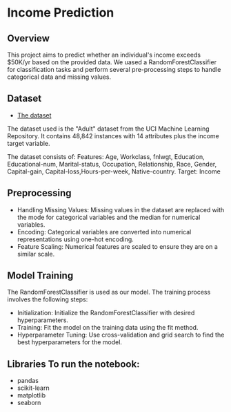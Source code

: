 # Income Prediction

## Overview
This project aims to predict whether an individual's income exceeds $50K/yr based on the provided data. We uased a RandomForestClassifier for classification tasks and perform several pre-processing steps to handle categorical data and missing values.

## Dataset
- [The dataset](https://www.kaggle.com/datasets/wenruliu/adult-income-dataset)

The dataset used is the "Adult" dataset from the UCI Machine Learning Repository. It contains 48,842 instances with 14 attributes plus the income target variable.

The dataset consists of:
Features: Age, Workclass, fnlwgt, Education, Educational-num, Marital-status, Occupation, Relationship, Race, Gender, Capital-gain, Capital-loss,Hours-per-week, Native-country.
Target: Income

## Preprocessing
- Handling Missing Values: Missing values in the dataset are replaced with the mode for categorical variables and the median for numerical variables.
- Encoding: Categorical variables are converted into numerical representations using one-hot encoding.
- Feature Scaling: Numerical features are scaled to ensure they are on a similar scale.

## Model Training
The RandomForestClassifier is used as our model. The training process involves the following steps:
- Initialization: Initialize the RandomForestClassifier with desired hyperparameters.
- Training: Fit the model on the training data using the fit method.
- Hyperparameter Tuning: Use cross-validation and grid search to find the best hyperparameters for the model.
## Libraries To run the notebook:
- pandas
- scikit-learn
- matplotlib
- seaborn 
